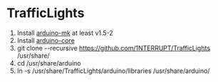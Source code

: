 # TrafficLights

1. Install [arduino-mk](https://packages.debian.org/stretch/arduino-mk) at least v1.5-2
1. Install [arduino-core](https://packages.debian.org/stretch/arduino-core)
1. git clone --recursive https://github.com/1NTERRUPT/TrafficLights /usr/share/
1. cd /usr/share/arduino
1. ln -s /usr/share/TrafficLights/arduino/libraries /usr/share/arduino/

